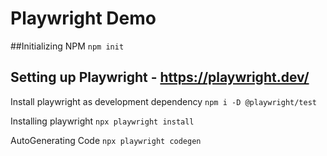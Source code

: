 # Playwright Demo

##Initializing NPM
```npm init```

## Setting up Playwright - https://playwright.dev/
Install playwright as development dependency
``npm i -D @playwright/test``

Installing playwright ``npx playwright install``

AutoGenerating Code ``npx playwright codegen``






